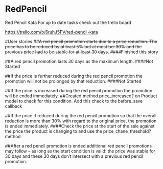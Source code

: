 RedPencil
=========

Red Pencil Kata
For up to date tasks check out the trello board 

https://trello.com/b/6ruhJ5FV/red-pencil-kata

#User stories
##~~A red pencil promotion starts due to a price reduction. The price has to be reduced by at least 5% but at most bei 30% and the previous price had to be stable for at least 30 days.~~
####Finished this story

##A red pencil promotion lasts 30 days as the maximum length.
####Not Started

##If the price is further reduced during the red pencil promotion the promotion will not be prolonged by that reduction.
####Not Started

##If the price is increased during the red pencil promotion the promotion will be ended immediately.
##Created method price_increased? on Product model to check for this condition. Add this check to the before_save callback

##If the price if reduced during the red pencil promotion so that the overall reduction is more than 30% with regard to the original price, the promotion is ended immediately.
####Check the price at the start of the sale against the price the product is changing to and use the price_chane_threshold? method

##After a red pencil promotion is ended additional red pencil promotions may follow – as long as the start condition is valid: the price was stable for 30 days and these 30 days don’t intersect with a previous red pencil promotion.